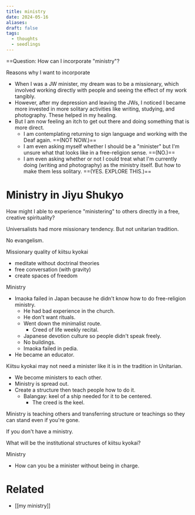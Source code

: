 ```yaml
---
title: ministry
date: 2024-05-16
aliases: 
draft: false
tags:
  - thoughts
  - seedlings
---
```

==Question: How can I incorporate "ministry"?

Reasons why I want to incorporate
- When I was a JW minister, my dream was to be a missionary, which involved working directly with people and seeing the effect of my work tangibly.
- However, after my depression and leaving the JWs, I noticed I became more invested in more solitary activities like writing, studying, and photography. These helped in my healing.
- But I am now feeling an itch to get out there and doing something that is more direct.
	- I am contemplating returning to sign language and working with the Deaf again. ==(NOT NOW.)==
	- I am even asking myself whether I should be a "minister" but I'm unsure what that looks like in a free-religion sense. ==(NO.)==
	- I am even asking whether or not I could treat what I'm currently doing (writing and photography) as the ministry itself. But how to make them less solitary. ==(YES. EXPLORE THIS.)==

# Ministry in Jiyu Shukyo

How might I able to experience "ministering" to others directly in a free, creative spirituality?

Universalists had more missionary tendency. But not unitarian tradition.

No evangelism.

Missionary quality of kiitsu kyokai
- meditate without doctrinal theories
- free conversation (with gravity)
- create spaces of freedom

Ministry
- Imaoka failed in Japan because he didn't know how to do free-religion ministry.
	- He had bad experience in the church.
	- He don't want rituals.
	- Went down the minimalist route.
		- Creed of life weekly recital.
	- Japanese devotion culture so people didn't speak freely.
	- No buildings.
	- Imaoka failed in pedia.
- He became an educator.
 
Kiitsu kyokai may not need a minister like it is in the tradition in Unitarian.
- We become ministers to each other.
- Ministry is spread out.
- Create a structure then teach people how to do it.
	- Balangay: keel of a ship needed for it to be centered.
		- The creed is the keel.
 
Ministry is teaching others and transferring structure or teachings so they can stand even if you're gone.

If you don't have a ministry.

What will be the institutional structures of kiitsu kyokai?

Ministry
- How can you be a minister without being in charge.



# Related

- [[my ministry]]